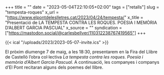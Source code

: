 +++
title = ""
date = "2023-05-04T22:10:05+02:00"
tags = ["retalls"]
slug = "tempesta-roques"
x_url = "https://www.elpontdeleslletres.cat/2023/04/24/tempesta/"
x_title = "Presentació de LA TEMPESTA CONTRA LES ROQUES. POESIA I MEMÒRIA D’ALBERT GARCIA PASCUAL"
x_source = ""
syndication = ["https://mastodon.social/@carlesbellver/110312238767419565"]
+++

{{< ical "/uploads/2023/2023-05-07-invite.ics" >}}

El pròxim diumenge 7 de maig, a les 18:30, presentarem en la Fira del Llibre de Castelló l’obra col·lectiva *La tempesta contra les roques. Poesia i memòria d’Albert Garcia Pascual*. A continuació, les companyes i companys d’El Pont recitaran alguns dels poemes del llibre.
